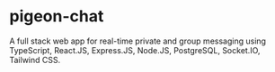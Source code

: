 # pigeon-chat

A full stack web app for real-time private and group messaging using TypeScript, React.JS, Express.JS, Node.JS, PostgreSQL, Socket.IO, Tailwind CSS.
